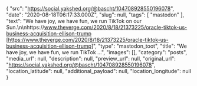 {
  "src": "https://social.yakshed.org/@bascht/104708928550196078",
  "date": "2020-08-18T06:17:33.000Z",
  "slug": null,
  "tags": [
    "mastodon"
  ],
  "text": "We have joy, we have fun, we run TikTok on our Sun.\n\nhttps://www.theverge.com/2020/8/18/21373225/oracle-tiktok-us-business-acquisition-ellison-trump [https://www.theverge.com/2020/8/18/21373225/oracle-tiktok-us-business-acquisition-ellison-trump]",
  "type": "mastodon_toot",
  "title": "We have joy, we have fun, we run TikTok …",
  "images": [],
  "category": "posts",
  "media_url": null,
  "description": null,
  "preview_url": null,
  "original_url": "https://social.yakshed.org/@bascht/104708928550196078",
  "location_latitude": null,
  "additional_payload": null,
  "location_longitude": null
}